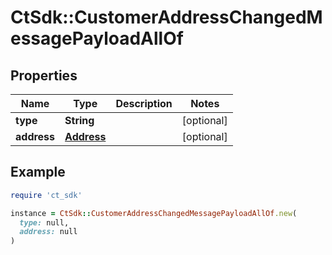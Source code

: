 # CtSdk::CustomerAddressChangedMessagePayloadAllOf

## Properties

| Name | Type | Description | Notes |
| ---- | ---- | ----------- | ----- |
| **type** | **String** |  | [optional] |
| **address** | [**Address**](Address.md) |  | [optional] |

## Example

```ruby
require 'ct_sdk'

instance = CtSdk::CustomerAddressChangedMessagePayloadAllOf.new(
  type: null,
  address: null
)
```

